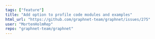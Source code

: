 ```yaml
---
tags: ["feature"]
title: "Add option to profile code modules and examples"
html_url: "https://github.com/graphnet-team/graphnet/issues/275"
user: "MortenHolmRep"
repo: "graphnet-team/graphnet"
---
```


